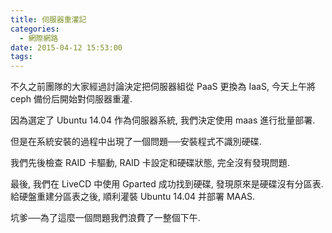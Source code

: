 ```yaml
---
title: 伺服器重灌記
categories:
  - 網際網路
date: 2015-04-12 15:53:00
tags:
---
```


不久之前團隊的大家經過討論決定把伺服器組從 PaaS 更換為 IaaS, 今天上午將 ceph 備份后開始對伺服器重灌.

因為選定了 Ubuntu 14.04 作為伺服器系統, 我們決定使用 maas 進行批量部署.

但是在系統安裝的過程中出現了一個問題──安裝程式不識別硬碟.

我們先後檢查 RAID 卡驅動, RAID 卡設定和硬碟狀態, 完全沒有發現問題.

最後, 我們在 LiveCD 中使用 Gparted 成功找到硬碟, 發現原來是硬碟沒有分區表.給硬盤重建分區表之後, 順利灌裝 Ubuntu 14.04 并部署 MAAS.

坑爹──為了這麼一個問題我們浪費了一整個下午.
